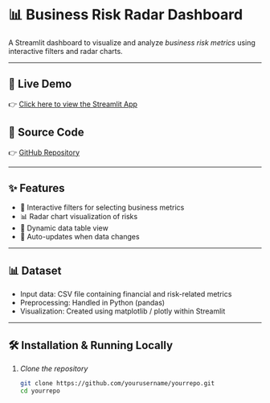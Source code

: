 # 📊 Business Risk Radar Dashboard  

A Streamlit dashboard to visualize and analyze *business risk metrics* using interactive filters and radar charts.  

---

## 🚀 Live Demo  
👉 [Click here to view the Streamlit App](https://jb-123-ctrl-bussiness-risk-radar-bussiness-risk-radar-1-gzj7tw.streamlit.app/)  

## 📂 Source Code  
👉 [GitHub Repository](https://github.com/yourusername/yourrepo)  

---

## ✨ Features  
- 📌 Interactive filters for selecting business metrics  
- 📊 Radar chart visualization of risks  
- 📑 Dynamic data table view  
- 🔄 Auto-updates when data changes  

---

## 📊 Dataset  
- Input data: CSV file containing financial and risk-related metrics  
- Preprocessing: Handled in Python (pandas)  
- Visualization: Created using matplotlib / plotly within Streamlit  

---

## 🛠 Installation & Running Locally  

1. *Clone the repository*  
   ```bash
   git clone https://github.com/yourusername/yourrepo.git
   cd yourrepo
